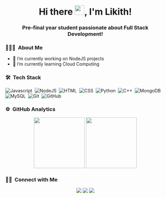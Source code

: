 <h1 align="center">Hi there <img src="https://raw.githubusercontent.com/MartinHeinz/MartinHeinz/master/wave.gif" width="30px">,  I'm Likith! </h1>

<h3 align="center">Pre-final year student passionate about Full Stack Development!</h3>

### 👨🏻‍💻 &nbsp;About Me

- 🔭 I’m currently working on NodeJS projects
- 🌱 I’m currently learning Cloud Computing

### 🛠 &nbsp;Tech Stack

![Javascript](https://img.shields.io/badge/-Javascript-black?style=flat&logo=javascript)&nbsp;
![NodeJS](https://img.shields.io/badge/-NodeJS-black?style=flat&logo=npm)&nbsp;
![HTML](https://img.shields.io/badge/-HTML-black?style=flat&logo=HTML5)&nbsp;
![CSS](https://img.shields.io/badge/-CSS-black?style=flat&logo=CSS3&logoColor=1572B6)&nbsp;
![Python](https://img.shields.io/badge/-Python-black?style=flat&logo=python)&nbsp;
![C++](https://img.shields.io/badge/-C++-black?style=flat&logo=Cplusplus&logoColor=FFA518)&nbsp;
![MongoDB](https://img.shields.io/badge/-MongoDB-black?style=flat&logo=mongodb)&nbsp;
![MySQL](https://img.shields.io/badge/-MySQL-black?style=flat&logo=mysql)&nbsp;
![Git](https://img.shields.io/badge/-Git-black?style=flat&logo=git)&nbsp;
![GitHub](https://img.shields.io/badge/-GitHub-black?style=flat&logo=github)&nbsp;


### ⚙️ &nbsp;GitHub Analytics

<p align="center">
  <img height="160em" src="https://github-readme-stats.vercel.app/api/?username=Likith2000&count_private=true&theme=tokyonight&showicons=true"/>
  <img height="160em" src="https://github-readme-stats-eight-theta.vercel.app/api/top-langs/?username=Likith2000&layout=compact&langs_count=8&theme=tokyonight"/>
</p>

### 🤝🏻 &nbsp;Connect with Me

<p align="center">
  <a href="mailto:likithsrinath2000@gmail.com"><img src="https://img.shields.io/badge/-Mail-black?style=flat&logo=gmail&labelColor=black"></a>
  <a href="https://www.linkedin.com/in/likithsrinath/"><img src="https://img.shields.io/badge/-LinkedIn-blue?style=flat&logo=linkedIn&labelColor=blue"></a>
  <a href="https://t.me/likith2000"><img src="https://img.shields.io/badge/-Telegram-black?style=flat&logo=telegram"></a>
</p>
              

<!--
**Likith2000/Likith2000** is a ✨ _special_ ✨ repository because its `README.md` (this file) appears on your GitHub profile.

- 👯 I’m looking to collaborate on ...
- 🤔 I’m looking for help with ...
- 💬 Ask me about ...
- 📫 How to reach me: ...
- 😄 Pronouns: ...
- ⚡ Fun fact: ...
-->

